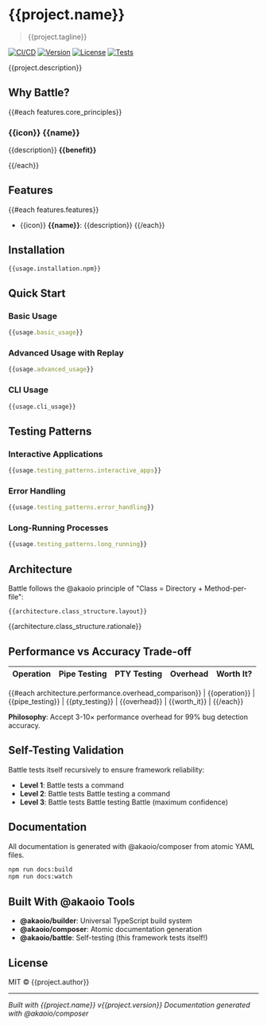 # {{project.name}}

> {{project.tagline}}

[![CI/CD](https://github.com/akaoio/battle/actions/workflows/ci.yml/badge.svg)](https://github.com/akaoio/battle/actions/workflows/ci.yml)
[![Version](https://img.shields.io/npm/v/{{project.name}}.svg)](https://www.npmjs.com/package/{{project.name}})
[![License](https://img.shields.io/npm/l/{{project.name}}.svg)](https://github.com/akaoio/battle/blob/main/LICENSE)
[![Tests](https://img.shields.io/badge/tests-self--validating-green.svg)](https://github.com/akaoio/battle/actions)

{{project.description}}

## Why Battle?

{{#each features.core_principles}}
### {{icon}} {{name}}
{{description}}
**{{benefit}}**

{{/each}}

## Features

{{#each features.features}}
- {{icon}} **{{name}}**: {{description}}
{{/each}}

## Installation

```bash
{{usage.installation.npm}}
```

## Quick Start

### Basic Usage
```typescript
{{usage.basic_usage}}
```

### Advanced Usage with Replay
```typescript
{{usage.advanced_usage}}
```

### CLI Usage
```bash
{{usage.cli_usage}}
```

## Testing Patterns

### Interactive Applications
```typescript
{{usage.testing_patterns.interactive_apps}}
```

### Error Handling
```typescript
{{usage.testing_patterns.error_handling}}
```

### Long-Running Processes
```typescript
{{usage.testing_patterns.long_running}}
```

## Architecture

Battle follows the @akaoio principle of "Class = Directory + Method-per-file":

```
{{architecture.class_structure.layout}}
```

{{architecture.class_structure.rationale}}

## Performance vs Accuracy Trade-off

| Operation | Pipe Testing | PTY Testing | Overhead | Worth It? |
|-----------|-------------|-------------|----------|-----------|
{{#each architecture.performance.overhead_comparison}}
| {{operation}} | {{pipe_testing}} | {{pty_testing}} | {{overhead}} | {{worth_it}} |
{{/each}}

**Philosophy**: Accept 3-10× performance overhead for 99% bug detection accuracy.

## Self-Testing Validation

Battle tests itself recursively to ensure framework reliability:

- **Level 1**: Battle tests a command
- **Level 2**: Battle tests Battle testing a command  
- **Level 3**: Battle tests Battle testing Battle (maximum confidence)

## Documentation

All documentation is generated with @akaoio/composer from atomic YAML files.

```bash
npm run docs:build
npm run docs:watch
```

## Built With @akaoio Tools

- **@akaoio/builder**: Universal TypeScript build system
- **@akaoio/composer**: Atomic documentation generation
- **@akaoio/battle**: Self-testing (this framework tests itself!)

## License

MIT © {{project.author}}

---

*Built with {{project.name}} v{{project.version}}*
*Documentation generated with @akaoio/composer*